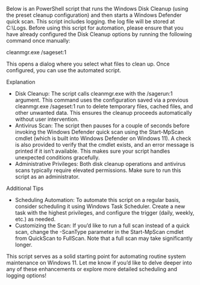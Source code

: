 Below is an PowerShell script that runs the Windows Disk Cleanup (using the preset cleanup configuration) and then starts a Windows Defender quick scan. This script includes logging. the log file will be stored at C:\Logs\. 
Before using this script for automation, please ensure that you have already configured the Disk Cleanup options by running the following command once manually:

cleanmgr.exe /sageset:1

This opens a dialog where you select what files to clean up. Once configured, you can use the automated script.

Explanation
- Disk Cleanup:
The script calls cleanmgr.exe with the /sagerun:1 argument. This command uses the configuration saved via a previous cleanmgr.exe /sageset:1 run to delete temporary files, cached files, and other unwanted data. This ensures the cleanup proceeds automatically without user intervention.
- Antivirus Scan:
The script then pauses for a couple of seconds before invoking the Windows Defender quick scan using the Start-MpScan cmdlet (which is built into Windows Defender on Windows 11). A check is also provided to verify that the cmdlet exists, and an error message is printed if it isn’t available. This makes sure your script handles unexpected conditions gracefully.
- Administrative Privileges:
Both disk cleanup operations and antivirus scans typically require elevated permissions. Make sure to run this script as an administrator.


Additional Tips
- Scheduling Automation:
To automate this script on a regular basis, consider scheduling it using Windows Task Scheduler. Create a new task with the highest privileges, and configure the trigger (daily, weekly, etc.) as needed.
- Customizing the Scan:
If you’d like to run a full scan instead of a quick scan, change the -ScanType parameter in the Start-MpScan cmdlet from QuickScan to FullScan. Note that a full scan may take significantly longer.

This script serves as a solid starting point for automating routine system maintenance on Windows 11. Let me know if you’d like to delve deeper into any of these enhancements or explore more detailed scheduling and logging options!
